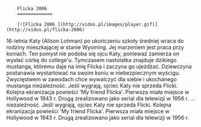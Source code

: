 
        Flicka 2006 
        =============
        
        [![Flicka 2006 ](http://vidos.pl/images/player.gif)](http://vidos.pl/flicka-2006)
        
        
 16-letnia Katy (Alison Lohman) po ukończeniu szkoły średniej wraca do rodziny mieszkającej w stanie Wyoming. Jej marzeniem jest praca przy koniach. Ten pomysł nie podoba się ojcu Katy, ponieważ zamierza on wysłać córkę do college'u. Tymczasem nastolatka znajduje dzikiego mustanga, któremu daje na imię Flicka i zaczyna go ujeżdżać. Dziewczyna postanawia wystartować na swoim koniu w niebezpiecznym wyścigu. Zwycięstwem w zawodach chce wywalczyć dla siebie i ukochanego mustanga niezależność. Jeśli wygrają, ojciec Katy nie sprzeda Flicki. Kolejna ekranizacja powieści 'My friend Flicka'. Pierwsza miała miejsce w Hollywood w 1943 r. Drugą zrealizowano jako serial dla telewizji w 1956 r.  ... niezależność. Jeśli wygrają, ojciec Katy nie sprzeda Flicki. Kolejna ekranizacja powieści 'My friend Flicka'. Pierwsza miała miejsce w Hollywood w 1943 r. Drugą zrealizowano jako serial dla telewizji w 1956 r.
    